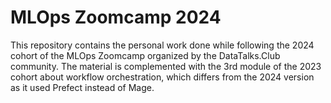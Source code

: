 # MLOps Zoomcamp 2024

This repository contains the personal work done while following the 2024 cohort of the MLOps Zoomcamp organized by the DataTalks.Club community. The material is complemented with the 3rd module of the 2023 cohort about workflow orchestration, which differs from the 2024 version as it used Prefect instead of Mage.